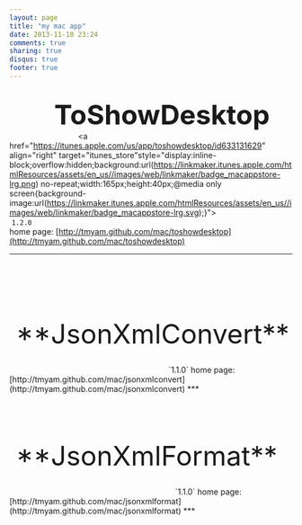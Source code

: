 ```yaml
---
layout: page
title: "my mac app"
date: 2013-11-10 23:24
comments: true
sharing: true
disqus: true
footer: true
---
```

<a style="display:inline-block;background:url(/mac/toshowdesktop/icon_small.png);background-repeat:no-repeat;width:64px;height:64px;"></a>
&nbsp;&nbsp;&nbsp;<font size=+4>**ToShowDesktop**</font>
&nbsp;&nbsp;&nbsp;&nbsp;&nbsp;&nbsp;&nbsp;&nbsp;&nbsp;&nbsp;&nbsp;&nbsp;&nbsp;
&nbsp;&nbsp;&nbsp;&nbsp;&nbsp;&nbsp;&nbsp;&nbsp;&nbsp;&nbsp;&nbsp;&nbsp;&nbsp;&nbsp;&nbsp;&nbsp;
<a href="https://itunes.apple.com/us/app/toshowdesktop/id633131629" align="right" target="itunes_store"style="display:inline-block;overflow:hidden;background:url(https://linkmaker.itunes.apple.com/htmlResources/assets/en_us//images/web/linkmaker/badge_macappstore-lrg.png) no-repeat;width:165px;height:40px;@media only screen{background-image:url(https://linkmaker.itunes.apple.com/htmlResources/assets/en_us//images/web/linkmaker/badge_macappstore-lrg.svg);}"></a>   
&nbsp;`1.2.0`   
home page: [http://tmyam.github.com/mac/toshowdesktop](http://tmyam.github.com/mac/toshowdesktop)
***
<br/>
<br/>
<a style="display:inline-block;background:url(/mac/jsonxmlconvert/icon_small.png);background-repeat:no-repeat;width:64px;height:64px;"></a>
&nbsp;&nbsp;&nbsp;<font size=+4>**JsonXmlConvert**</font>
&nbsp;&nbsp;&nbsp;&nbsp;&nbsp;&nbsp;&nbsp;&nbsp;&nbsp;&nbsp;&nbsp;&nbsp;&nbsp;
&nbsp;&nbsp;&nbsp;&nbsp;&nbsp;&nbsp;&nbsp;&nbsp;&nbsp;&nbsp;&nbsp;&nbsp;&nbsp;
<a href="https://itunes.apple.com/us/app/jsonxmlconvert/id644876099" align="right" target="itunes_store"style="display:inline-block;overflow:hidden;background:url(https://linkmaker.itunes.apple.com/htmlResources/assets/en_us//images/web/linkmaker/badge_macappstore-lrg.png) no-repeat;width:165px;height:40px;@media only screen{background-image:url(https://linkmaker.itunes.apple.com/htmlResources/assets/en_us//images/web/linkmaker/badge_macappstore-lrg.svg);}"></a>   
&nbsp;`1.1.0`   
home page: [http://tmyam.github.com/mac/jsonxmlconvert](http://tmyam.github.com/mac/jsonxmlconvert)
***
<br/>
<br/>
<a style="display:inline-block;background:url(/mac/jsonxmlformat/icon_small.png);background-repeat:no-repeat;width:64px;height:64px;"></a>
&nbsp;&nbsp;&nbsp;<font size=+4>**JsonXmlFormat**</font>
&nbsp;&nbsp;&nbsp;&nbsp;&nbsp;&nbsp;&nbsp;&nbsp;&nbsp;&nbsp;&nbsp;&nbsp;&nbsp;
&nbsp;&nbsp;&nbsp;&nbsp;&nbsp;&nbsp;&nbsp;&nbsp;&nbsp;&nbsp;&nbsp;&nbsp;&nbsp;&nbsp;&nbsp;&nbsp;
<a href="https://itunes.apple.com/us/app/jsonxmlconvert/id755258888" align="right" target="itunes_store"style="display:inline-block;overflow:hidden;background:url(https://linkmaker.itunes.apple.com/htmlResources/assets/en_us//images/web/linkmaker/badge_macappstore-lrg.png) no-repeat;width:165px;height:40px;@media only screen{background-image:url(https://linkmaker.itunes.apple.com/htmlResources/assets/en_us//images/web/linkmaker/badge_macappstore-lrg.svg);}"></a>   
&nbsp;`1.1.0`   
home page: [http://tmyam.github.com/mac/jsonxmlformat](http://tmyam.github.com/mac/jsonxmlformat)
***